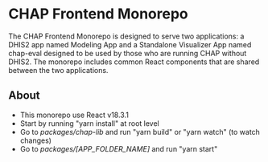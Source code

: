 # CHAP Frontend Monorepo

The CHAP Frontend Monorepo is designed to serve two applications: a DHIS2 app named Modeling App and a Standalone Visualizer App named chap-eval designed to be used by those who are running CHAP without DHIS2. The monorepo includes common React components that are shared between the two applications.

## About

-   This monorepo use React v18.3.1
-   Start by running "yarn install" at root level
-   Go to _packages/chap-lib_ and run "yarn build" or "yarn watch" (to watch changes)
-   Go to _packages/[APP_FOLDER_NAME]_ and run "yarn start"
